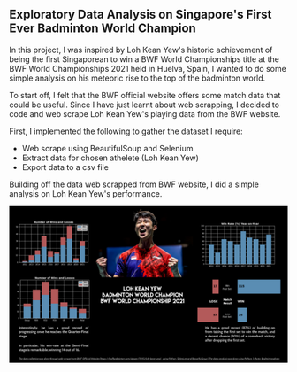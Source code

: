 ## Exploratory Data Analysis on Singapore's First Ever Badminton World Champion

In this project, I was inspired by Loh Kean Yew's historic achievement of being the first Singaporean to win a BWF World Championships title at the BWF World Championships 2021 held in Huelva, Spain, I wanted to do some simple analysis on his meteoric rise to the top of the badminton world.

To start off, I felt that the BWF official website offers some match data that could be useful. Since I have just learnt about web scrapping, I decided to code and web scrape Loh Kean Yew's playing data from the BWF website.

First, I implemented the following to gather the dataset I require:
* Web scrape using BeautifulSoup and Selenium
* Extract data for chosen athelete (Loh Kean Yew)
* Export data to a csv file

Building off the data web scrapped from BWF website, I did a simple analysis on Loh Kean Yew's performance.

<img src="https://github.com/andyphua114/bwf_lky/blob/main/LKY_World_Champ.png" width="800">
